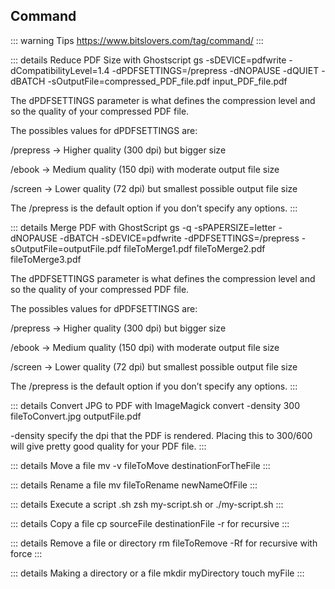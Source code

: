 ## Command

::: warning Tips
https://www.bitslovers.com/tag/command/
:::

::: details Reduce PDF Size with Ghostscript
gs -sDEVICE=pdfwrite -dCompatibilityLevel=1.4 -dPDFSETTINGS=/prepress -dNOPAUSE -dQUIET -dBATCH -sOutputFile=compressed_PDF_file.pdf input_PDF_file.pdf

The dPDFSETTINGS parameter is what defines the compression level and so the quality of your compressed PDF file.

The possibles values for dPDFSETTINGS are:

/prepress -> Higher quality (300 dpi) but bigger size

/ebook -> Medium quality (150 dpi) with moderate output file size

/screen -> Lower quality (72 dpi) but smallest possible output file size

The /prepress is the default option if you don’t specify any options.
:::

::: details Merge PDF with GhostScript
gs -q -sPAPERSIZE=letter -dNOPAUSE -dBATCH -sDEVICE=pdfwrite -dPDFSETTINGS=/prepress -sOutputFile=outputFile.pdf fileToMerge1.pdf fileToMerge2.pdf fileToMerge3.pdf

The dPDFSETTINGS parameter is what defines the compression level and so the quality of your compressed PDF file.

The possibles values for dPDFSETTINGS are:

/prepress -> Higher quality (300 dpi) but bigger size

/ebook -> Medium quality (150 dpi) with moderate output file size

/screen -> Lower quality (72 dpi) but smallest possible output file size

The /prepress is the default option if you don’t specify any options.
:::

::: details Convert JPG to PDF with ImageMagick
convert -density 300 fileToConvert.jpg outputFile.pdf

-density specify the dpi that the PDF is rendered. Placing this to 300/600 will give pretty good quality for your PDF file.
:::

::: details Move a file 
mv -v fileToMove destinationForTheFile
:::

::: details Rename a file 
mv fileToRename newNameOfFile
:::

::: details Execute a script .sh
zsh my-script.sh or ./my-script.sh
:::

::: details Copy a file
cp sourceFile destinationFile
-r for recursive
:::

::: details Remove a file or directory
rm fileToRemove
-Rf for recursive with force
:::

::: details Making a directory or a file
mkdir myDirectory
touch myFile
:::